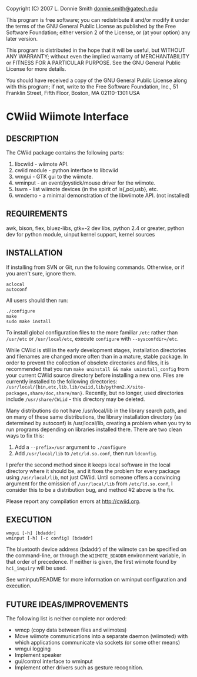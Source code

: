 Copyright (C) 2007 L. Donnie Smith <donnie.smith@gatech.edu>

This program is free software; you can redistribute it and/or modify
it under the terms of the GNU General Public License as published by
the Free Software Foundation; either version 2 of the License, or
(at your option) any later version.

This program is distributed in the hope that it will be useful,
but WITHOUT ANY WARRANTY; without even the implied warranty of
MERCHANTABILITY or FITNESS FOR A PARTICULAR PURPOSE. See the
GNU General Public License for more details.

You should have received a copy of the GNU General Public License
along with this program; if not, write to the Free Software
Foundation, Inc., 51 Franklin Street, Fifth Floor, Boston, MA 02110-1301 USA


CWiid Wiimote Interface
=======================

DESCRIPTION
-----------

The CWiid package contains the following parts:

1. libcwiid - wiimote API.
2. cwiid module - python interface to libcwiid
3. wmgui - GTK gui to the wiimote.
4. wminput - an event/joystick/mouse driver for the wiimote.
5. lswm - list wiimote devices (in the spirit of ls{,pci,usb}, etc.
6. wmdemo - a minimal demonstration of the libwiimote API. (not installed)

REQUIREMENTS
------------

awk, bison, flex, bluez-libs, gtk+-2 dev libs, python 2.4 or greater, python
dev for python module, uinput kernel support, kernel sources

INSTALLATION
------------

If installing from SVN or Git, run the following commands. Otherwise, or if you
aren't sure, ignore them.

```
aclocal
autoconf
```

All users should then run:

```
./configure
make
sudo make install
```

To install global configuration files to the more familiar `/etc` rather than
`/usr/etc` or `/usr/local/etc`, execute `configure` with `--sysconfdir=/etc`.

While CWiid is still in the early development stages, installation directories
and filenames are changed more often than in a mature, stable package. In order
to prevent the collection of obselete directories and files, it is recommended
that you run `make uninstall && make uninstall_config` from your current CWiid
source directory before installing a new one. Files are currently installed to
the following directories:
`/usr/local/{bin,etc,lib,lib/cwiid,lib/python2.X/site-packages,share/doc,share/man}`.
Recently, but no longer, used directories include `/usr/share/CWiid` - this
directory may be deleted.

Many distributions do not have /usr/local/lib in the library search path, and
on many of these same distributions, the library installation directory (as
determined by autoconf) is /usr/local/lib, creating a problem when you try to
run programs depending on libraries installed there. There are two clean ways
to fix this:

1. Add a `--prefix=/usr` argument to `./configure`
2. Add `/usr/local/lib` to `/etc/ld.so.conf`, then run `ldconfig`.

I prefer the second method since it keeps local software in the local directory
where it should be, and it fixes the problem for every package using
`/usr/local/lib`, not just CWiid. Until someone offers a convincing argument
for the omission of `/usr/local/lib` from `/etc/ld.so.conf`, I consider this to
be a distribution bug, and method #2 above is the fix.

Please report any compilation errors at http://cwiid.org.

EXECUTION
---------

```
wmgui [-h] [bdaddr]
wminput [-h] [-c config] [bdaddr]
```

The bluetooth device address (bdaddr) of the wiimote can be specified on the
command-line, or through the `WIIMOTE_BDADDR` environment variable, in that
order of precedence. If neither is given, the first wiimote found by
`hci_inquiry` will be used.

See wminput/README for more information on wminput configuration and execution.

FUTURE IDEAS/IMPROVEMENTS
-------------------------

The following list is neither complete nor ordered:

- wmcp (copy data between files and wiimotes)
- Move wiimote communications into a separate daemon (wiimoted) with which
  applications communicate via sockets (or some other means)
- wmgui logging
- Implement speaker
- gui/control interface to wminput
- Implement other drivers such as gesture recognition.

